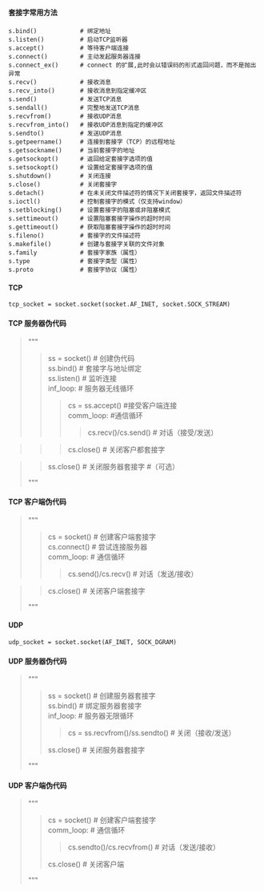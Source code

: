 #### 套接字常用方法
    s.bind()            # 绑定地址
    s.listen()          # 启动TCP监听器
    s.accept()          # 等待客户端连接
    s.connect()         # 主动发起服务器连接
    s.connect_ex()      # connect 的扩展,此时会以错误码的形式返回问题，而不是抛出异常
    s.recv()            # 接收消息
    s.recv_into()       # 接收消息到指定缓冲区
    s.send()            # 发送TCP消息
    s.sendall()         # 完整地发送TCP消息
    s.recvfrom()        # 接收UDP消息
    s.recvfrom_into()   # 接收UDP消息到指定的缓冲区
    s.sendto()          # 发送UDP消息
    s.getpeername()     # 连接到套接字（TCP）的远程地址
    s.getsockname()     # 当前套接字的地址
    s.getsockopt()      # 返回给定套接字选项的值
    s.setsockopt()      # 设置给定套接字选项的值
    s.shutdown()        # 关闭连接
    s.close()           # 关闭套接字
    s.detach()          # 在未关闭文件描述符的情况下关闭套接字，返回文件描述符
    s.ioctl()           # 控制套接字的模式（仅支持window）
    s.setblocking()     # 设置套接字的阻塞或非阻塞模式
    s.settimeout()      # 设置阻塞套接字操作的超时时间
    s.gettimeout()      # 获取阻塞套接字操作的超时时间
    s.fileno()          # 套接字的文件描述符
    s.makefile()        # 创建与套接字关联的文件对象
    s.family            # 套接字家族（属性）
    s.type              # 套接字类型（属性）
    s.proto             # 套接字协议（属性）
    
    
#### TCP 
    tcp_socket = socket.socket(socket.AF_INET, socket.SOCK_STREAM)    

#### TCP 服务器伪代码
>"""  
>>ss = socket()                   # 创建伪代码  
>>ss.bind()                       # 套接字与地址绑定  
>>ss.listen()                     # 监听连接  
>>inf_loop:                       # 服务器无线循环  
>>>cs = ss.accept()            #接受客户端连接  
>>>comm_loop:                  #通信循环  
>>>> cs.recv()/cs.send()      # 对话（接受/发送） 

>>>cs.close()                  # 关闭客户都套接字  

>>ss.close()                      # 关闭服务器套接字 #（可选）  
>>  
>"""

#### TCP 客户端伪代码
>"""  
>>cs = socket()               # 创建客户端套接字  
>>cs.connect()                # 尝试连接服务器  
>>comm_loop:                  # 通信循环  
>>>cs.send()/cs.recv()     # 对话（发送/接收）
  
>>cs.close()                  # 关闭客户端套接字  
>>    
>"""


#### UDP
    udp_socket = socket.socket(AF_INET, SOCK_DGRAM)
    
#### UDP 服务器伪代码

>"""
>>ss = socket()                           # 创建服务器套接字  
>>ss.bind()                               # 绑定服务器套接字  
>>inf_loop:                               # 服务器无限循环  
>>>cs = ss.recvfrom()/ss.sendto()      # 关闭（接收/发送）  
>>
>>ss.close()                              # 关闭服务器套接字
>>  
>"""

#### UDP 客户端伪代码

>"""    
>>cs = socket()                       # 创建客户端套接字  
>>comm_loop:                          # 通信循环  
>>>cs.sendto()/cs.recvfrom()       # 对话（发送/接收） 
>> 
>>cs.close()                          # 关闭客户端  
>>  
>"""